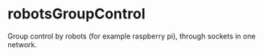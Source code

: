 # robotsGroupControl
Group control by robots (for example raspberry pi), through sockets in one network.
